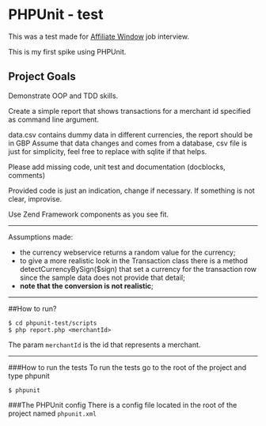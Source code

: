PHPUnit - test
============

This was a test made for [Affiliate Window](http://uk.affiliatewindow.com/) job interview. 

This is my first spike using PHPUnit.


Project Goals
-------
Demonstrate OOP and TDD skills.

Create a simple report that shows transactions for a merchant id specified as command line argument.

data.csv contains dummy data in different currencies, the report should be in GBP
Assume that data changes and comes from a database, csv file is just for simplicity, 
feel free to replace with sqlite if that helps.

Please add missing code, unit test and documentation (docblocks, comments)

Provided code is just an indication, change if necessary. If something is not clear, improvise.

Use Zend Framework components as you see fit. 

---
Assumptions made: 

* the currency webservice returns a random value for the currency;
* to give a more realistic look in the Transaction class there is a method detectCurrencyBySign($sign) that set a currency for the transaction row since the sample data does not provide that detail;
* **note that the conversion is not realistic**;

---

##How to run?


    $ cd phpunit-test/scripts
    $ php report.php <merchantId>

The param `merchantId` is the id that represents a merchant.

---

###How to run the tests
To run the tests go to the root of the project and type phpunit 

    $ phpunit


###The PHPUnit config
There is a config file located in the root of the project named `phpunit.xml`


